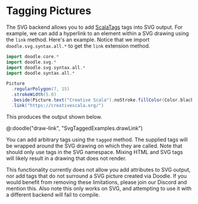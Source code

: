 # Tagging Pictures

The SVG backend allows you to add [ScalaTags][scalatags] tags into SVG output.
For example, we can add a hyperlink to an element within a SVG drawing using the
`link` method. Here's an example. Notice that we import
`doodle.svg.syntax.all.*` to get the `link` extension method.

```scala
import doodle.core.*
import doodle.svg.*
import doodle.svg.syntax.all.*
import doodle.syntax.all.*

Picture
  .regularPolygon(7, 15)
  .strokeWidth(5.0)
  .beside(Picture.text("Creative Scala").noStroke.fillColor(Color.black))
  .link("https://creativescala.org/")
```

This produces the output shown below.

@:doodle("draw-link", "SvgTaggedExamples.drawLink")

You can add arbitrary tags using the `tagged` method. The supplied tags will be
wrapped around the SVG drawing on which they are called. Note that should only
use tags in the SVG namespace. Mixing HTML and SVG tags will likely result in a
drawing that does not render. 

This functionality currently does not allow you add attributes to SVG output,
nor add tags that do not surround a SVG picture created via Doodle. If you would
benefit from removing these limitations, please join our Discord and mention
this. Also note this only works on SVG, and attempting to use it with a
different backend will fail to compile.

[scalatags]: https://github.com/com-lihaoyi/scalatags
